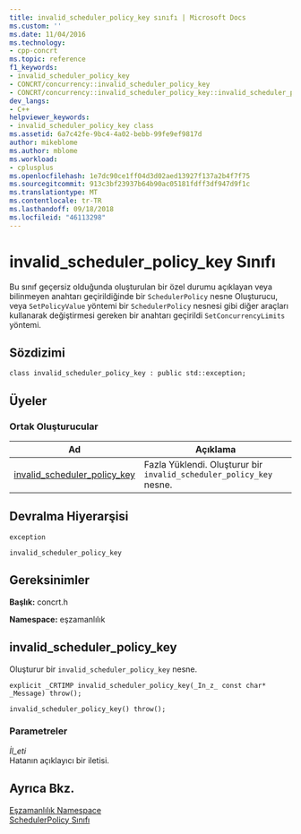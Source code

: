 ```yaml
---
title: invalid_scheduler_policy_key sınıfı | Microsoft Docs
ms.custom: ''
ms.date: 11/04/2016
ms.technology:
- cpp-concrt
ms.topic: reference
f1_keywords:
- invalid_scheduler_policy_key
- CONCRT/concurrency::invalid_scheduler_policy_key
- CONCRT/concurrency::invalid_scheduler_policy_key::invalid_scheduler_policy_key
dev_langs:
- C++
helpviewer_keywords:
- invalid_scheduler_policy_key class
ms.assetid: 6a7c42fe-9bc4-4a02-bebb-99fe9ef9817d
author: mikeblome
ms.author: mblome
ms.workload:
- cplusplus
ms.openlocfilehash: 1e7dc90ce1ff04d3d02aed13927f137a2b4f7f75
ms.sourcegitcommit: 913c3bf23937b64b90ac05181fdff3df947d9f1c
ms.translationtype: MT
ms.contentlocale: tr-TR
ms.lasthandoff: 09/18/2018
ms.locfileid: "46113298"
---
```

# <a name="invalidschedulerpolicykey-class"></a>invalid_scheduler_policy_key Sınıfı
Bu sınıf geçersiz olduğunda oluşturulan bir özel durumu açıklayan veya bilinmeyen anahtarı geçirildiğinde bir `SchedulerPolicy` nesne Oluşturucu, veya `SetPolicyValue` yöntemi bir `SchedulerPolicy` nesnesi gibi diğer araçları kullanarak değiştirmesi gereken bir anahtarı geçirildi `SetConcurrencyLimits` yöntemi.  
  
## <a name="syntax"></a>Sözdizimi  
  
```
class invalid_scheduler_policy_key : public std::exception;
```  
  
## <a name="members"></a>Üyeler  
  
### <a name="public-constructors"></a>Ortak Oluşturucular  
  
|Ad|Açıklama|  
|----------|-----------------|  
|[invalid_scheduler_policy_key](#ctor)|Fazla Yüklendi. Oluşturur bir `invalid_scheduler_policy_key` nesne.|  
  
## <a name="inheritance-hierarchy"></a>Devralma Hiyerarşisi  
 `exception`  
  
 `invalid_scheduler_policy_key`  
  
## <a name="requirements"></a>Gereksinimler  
 **Başlık:** concrt.h  
  
 **Namespace:** eşzamanlılık  
  
##  <a name="ctor"></a> invalid_scheduler_policy_key 

 Oluşturur bir `invalid_scheduler_policy_key` nesne.  
  
```
explicit _CRTIMP invalid_scheduler_policy_key(_In_z_ const char* _Message) throw();

invalid_scheduler_policy_key() throw();
```  
  
### <a name="parameters"></a>Parametreler  
*İl_eti*<br/>
Hatanın açıklayıcı bir iletisi.  
  
## <a name="see-also"></a>Ayrıca Bkz.  
 [Eşzamanlılık Namespace](concurrency-namespace.md)   
 [SchedulerPolicy Sınıfı](schedulerpolicy-class.md)
